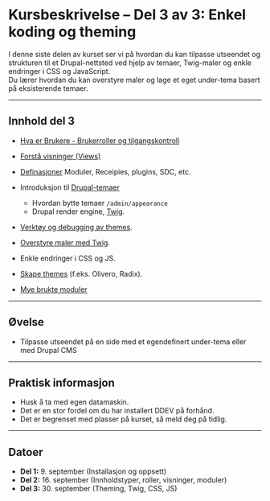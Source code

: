 # Kursbeskrivelse – Del 3 av 3: Enkel koding og theming

I denne siste delen av kurset ser vi på hvordan du kan tilpasse utseendet og strukturen til et Drupal-nettsted ved hjelp av temaer, Twig-maler og enkle endringer i CSS og JavaScript.  
Du lærer hvordan du kan overstyre maler og lage et eget under-tema basert på eksisterende temaer.  

---

## Innhold del 3

- [Hva er Brukere - Brukerroller og tilgangskontroll](../dag2/users.md)
- [Forstå visninger (Views)](../dag2/views.md)
- [Definasjoner](define_me.md) Moduler, Receipies, plugins, SDC, etc. 

- Introduksjon til [Drupal-temaer](https://www.drupal.org/docs/develop/theming-drupal)
  - Hvordan bytte temaer `/admin/appearance`
  - Drupal render engine, [Twig](twig.md).
- [Verktøy og debugging av themes](tools.md).
- [Overstyre maler med Twig](twig_start.md).
- Enkle endringer i CSS og JS.
- [Skape themes](create_themes.md) (f.eks. Olivero, Radix).
- [Mye brukte moduler](../dag2/modules.md)

---

## Øvelse
- Tilpasse utseendet på en side med et egendefinert under-tema eller med Drupal CMS  

---

## Praktisk informasjon
- Husk å ta med egen datamaskin.  
- Det er en stor fordel om du har installert DDEV på forhånd.  
- Det er begrenset med plasser på kurset, så meld deg på tidlig.  

---

## Datoer
- **Del 1:** 9. september (Installasjon og oppsett)  
- **Del 2:** 16. september (Innholdstyper, roller, visninger, moduler)  
- **Del 3:** 30. september (Theming, Twig, CSS, JS)  
